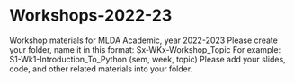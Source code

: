 # Workshops-2022-23
Workshop materials for MLDA Academic, year 2022-2023
Please create your folder, name it in this format: Sx-WKx-Workshop_Topic 
For example: S1-Wk1-Introduction_To_Python (sem, week, topic)
Please add your slides, code, and other related materials into your folder. 
